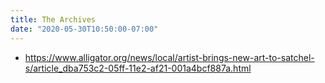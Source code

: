 ```yaml
---
title: The Archives
date: "2020-05-30T10:50:00-07:00"
---
```


- https://www.alligator.org/news/local/artist-brings-new-art-to-satchel-s/article_dba753c2-05ff-11e2-af21-001a4bcf887a.html
